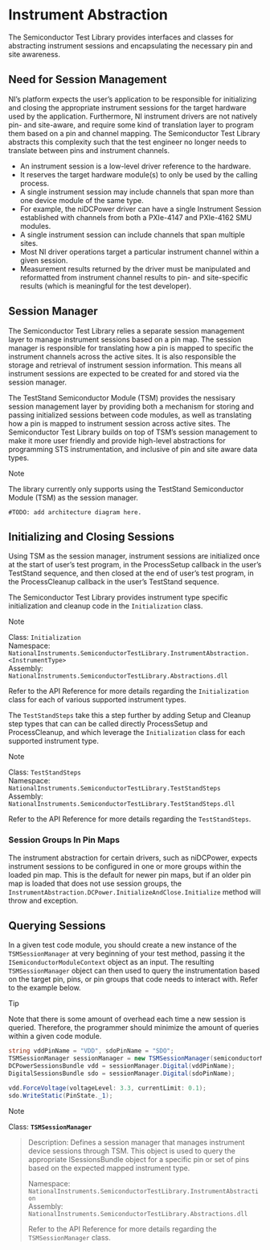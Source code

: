 # Instrument Abstraction

The Semiconductor Test Library provides interfaces and classes for abstracting instrument sessions and encapsulating the necessary pin and site awareness.

## Need for Session Management

NI’s platform expects the user’s application to be responsible for initializing and closing the appropriate instrument sessions for the target hardware used by the application. Furthermore, NI instrument drivers are not natively pin- and site-aware, and require some kind of translation layer to program them based on a pin and channel mapping. The Semiconductor Test Library abstracts this complexity such that the test engineer no longer needs to translate between pins and instrument channels.

- An instrument session is a low-level driver reference to the hardware.
- It reserves the target hardware module(s) to only be used by the calling process.
- A single instrument session may include channels that span more than one device module of the same type.
- For example, the niDCPower driver can have a single Instrument Session established with channels from both a PXIe-4147 and PXIe-4162 SMU modules.
- A single instrument session can include channels that span multiple sites.
- Most NI driver operations target a particular instrument channel within a given session.
- Measurement results returned by the driver must be manipulated and reformatted from instrument channel results to pin- and site-specific results (which is meaningful for the test developer).

## Session Manager

The Semiconductor Test Library relies a separate session management layer to manage instrument sessions based on a pin map. The session manager is responsible for translating how a pin is mapped to specific the instrument channels across the active sites. It is also responsible the storage and retrieval of instrument session information. This means all instrument sessions are expected to be created for and stored via the session manager.

The TestStand Semiconductor Module (TSM) provides the nessisary session management layer by providing both a mechanism for storing and passing initialized sessions between code modules, as well as translating how a pin is mapped to instrument session across active sites. The Semiconductor Test Library builds on top of TSM’s session management to make it more user friendly and provide high-level abstractions for programming STS instrumentation, and inclusive of pin and site aware data types.

> [!NOTE]
> The library currently only supports using the TestStand Semiconductor Module (TSM) as the session manager.

```mermaid
#TODO: add architecture diagram here.
```

## Initializing and Closing Sessions

Using TSM as the session manager, instrument sessions are initialized once at the start of user’s test program, in the ProcessSetup callback in the user’s TestStand sequence, and then closed at the end of user’s test program, in the ProcessCleanup callback in the user’s TestStand sequence.

The Semiconductor Test Library provides instrument type specific initialization and cleanup code in the `Initialization` class.

> [!NOTE]
> Class: `Initialization`\
> Namespace: `NationalInstruments.SemiconductorTestLibrary.InstrumentAbstraction.<InstrumentType>` \
> Assembly: `NationalInstruments.SemiconductorTestLibrary.Abstractions.dll`
>
> Refer to the API Reference for more details regarding the `Initialization` class for each of various supported instrument types.

The `TestStandSteps` take this a step further by adding Setup and Cleanup step types that can can be called directly ProcessSetup and ProcessCleanup, and which leverage the `Initialization` class for each supported instrument type.

> [!NOTE]
> Class: `TestStandSteps` \
> Namespace: `NationalInstruments.SemiconductorTestLibrary.TestStandSteps` \
> Assembly: `NationalInstruments.SemiconductorTestLibrary.TestStandSteps.dll`
>
> Refer to the API Reference for more details regarding the `TestStandSteps`.

### Session Groups In Pin Maps

The instrument abstraction for certain drivers, such as niDCPower, expects instrument sessions to be configured in one or more groups within the loaded pin map. This is the default for newer pin maps, but if an older pin map is loaded that does not use session groups, the `InstrumentAbstraction.DCPower.InitializeAndClose.Initialize` method will throw and exception.

## Querying Sessions

In a given test code module, you should create a new instance of the `TSMSessionManager` at very beginning of your test method, passing it the `ISemiconductorModuleContext` object as an input. The resulting `TSMSessionManager` object can then used to query the instrumentation based on the target pin, pins, or pin groups that code needs to interact with. Refer to the example below.

> [!TIP]
> Note that there is some amount of overhead each time a new session is queried. Therefore, the programmer should minimize the amount of queries within a given code module.

```C#
string vddPinName = "VDD", sdoPinName = "SDO";
TSMSessionManager sessionManager = new TSMSessionManager(semiconductorModuleContext);
DCPowerSessionsBundle vdd = sessionManager.Digital(vddPinName);
DigitalSessionsBundle sdo = sessionManager.Digital(sdoPinName);

vdd.ForceVoltage(voltageLevel: 3.3, currentLimit: 0.1);
sdo.WriteStatic(PinState._1);
```

>[!NOTE]
Class: **`TSMSessionManager`**
>
> Description: Defines a session manager that manages instrument device sessions through TSM. This object is used to query the appropriate ISessionsBundle object for a specific pin or set of pins based on the expected mapped instrument type.
>
> Namespace: `NationalInstruments.SemiconductorTestLibrary.InstrumentAbstraction` \
> Assembly: `NationalInstruments.SemiconductorTestLibrary.Abstractions.dll`
>
> Refer to the API Reference for more details regarding the `TSMSessionManager` class.

